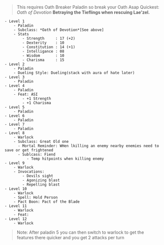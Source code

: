 > This requires Oath Breaker Paladin so break your Oath Asap
> Quickest: *Oath of Devotion*
> 	**Betraying the Tieflings when rescuing Lae’zel.**

```dirtree
- Level 1
	- Paladin
	- Subclass: *Oath of Devotion*[See above]
	- Stats
		- Strength     : 17 (+2)
		- Dexterity    : 10
		- Constitution : 14 (+1)
		- Intelligance : 08
		- Wisdom       : 10
		- Charisma     : 15
- Level 2
	- Paladin
	- Dueling Style: Dueling(stack with aura of hate later)
- Level 3
	- Paladin
- Level 4
	- Paladin
	- Feat: ASI
		- +1 Strength
		- +1 Charisma
- Level 5
	- Paladin
- Level 6
	- Paladin
- Level 7
	- Paladin
- Level 8
	- Warlock
	- Subclass: Great Old one
	  - Mortal Reminder: WHen lkilling an enemy nearby enemies need to save or get frightened
	  - Sublcass: Fiend
		  - Temp hitpoints when killing enemy
- Level 9
	- Warlock
	- Invocations:
		- Devils sight
		- Agonizing blast
		- Repelling blast
- Level 10
	- Warlock
	- Spell: Hold Person
	- Pact Boon: Pact of the Blade
- Level 11
	- Warlock
	- Feat: 
- Level 12
	- Warlock
```



> Note:
> After paladin 5 you can then switch to warlock to get the features there quicker and you get 2 attacks per turn

